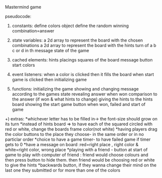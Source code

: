 Mastermind game

pseudocode:

1) constants:
define colors object
define the random winning combination=answer

2) state variables:
a 2d array to represent the board with the chosen combinations
a 2d array to represent the board with the hints
turn of a b c or d in th message
state of the game

3) cached elements:
hints placings
squares of the board
message
button start
colors

4) event listeners:
when a color is clicked then it fills the board
when start game is clicked then initializing game

5) functions:
initializing the game
showing and changing message according to the games state
revealing answer when won
comparison to the answer (if won & what hints to change)
giving the hints to the hints board
showing the start game button when won, failed and start of game

+) extras:
*whichever letter has to be filled in-> the font-size should grow on its turn
*instead of hints board => to have each of the squared circled with red or white, change the boards frame color(not white)
*having players drag the color buttons to the place they choose- in the same order or in no particlar order
*choice to have a game timer- to have failed game if timer gets to 0
*have a message on board :red=right place , right color  &   white=right color, wrong place
*playing with a friend - button at start of game to play with computer of friend : friend would choose colours and then press button to hide them. then friend would be choosing red or white to give the hints
*backwards button, if they wanna change their mind on the last one they submitted or for more than one of the colors